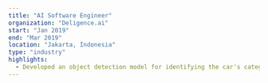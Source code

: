 ```yaml
---
title: "AI Software Engineer"
organization: "Deligence.ai"
start: "Jan 2019"
end: "Mar 2019"
location: "Jakarta, Indonesia"
type: "industry"
highlights:
  - Developed an object detection model for identifying the car's category. 
---
```

